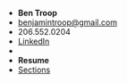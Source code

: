 <!-- docs/_sidebar.md -->

- **Ben Troop**
- benjamintroop@gmail.com
- 206.552.0204
- [LinkedIn](https://www.linkedin.com/in/bentroop)
-
- **Resume**
- [Sections](/)

